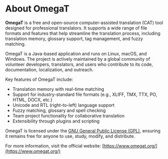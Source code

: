 # About OmegaT

**OmegaT** is a free and open-source computer-assisted translation (CAT) tool designed for professional translators.
It supports a wide range of file formats and features that help streamline the translation process, including translation memory, glossary support, tag management, and fuzzy matching.

OmegaT is a Java-based application and runs on Linux, macOS, and Windows.
The project is actively maintained by a global community of volunteer developers, translators, and users who contribute to its code, documentation, localization, and outreach.

Key features of OmegaT include:

- Translation memory with real-time matching
- Support for industry-standard file formats (e.g., XLIFF, TMX, TTX, PO, HTML, DOCX, etc.)
- Unicode and RTL (right-to-left) language support
- Fuzzy matching, glossary and spell checking
- Team project functionality for collaborative translation
- Extensibility through plugins and scripting

OmegaT is licensed under the [GNU General Public License (GPL)](https://www.gnu.org/licenses/gpl-3.0.html), ensuring it remains free for anyone to use, study, modify, and distribute.

For more information, visit the official website: [https://www.omegat.org/](https://www.omegat.org/)
